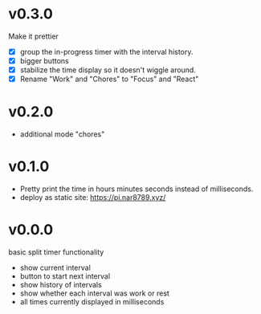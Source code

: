 # v0.3.0

Make it prettier

- [x] group the in-progress timer with the interval history.
- [x] bigger buttons
- [x] stabilize the time display so it doesn't wiggle around.
- [x] Rename "Work" and "Chores" to "Focus" and "React"

# v0.2.0

- additional mode "chores"

# v0.1.0

- Pretty print the time in hours minutes seconds instead of milliseconds.
- deploy as static site: https://pi.nar8789.xyz/

# v0.0.0

basic split timer functionality

- show current interval
- button to start next interval
- show history of intervals
- show whether each interval was work or rest
- all times currently displayed in milliseconds
